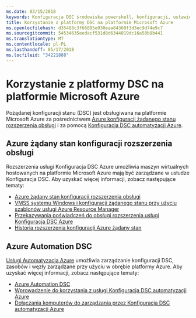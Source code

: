 ```yaml
---
ms.date: 03/15/2018
keywords: Konfiguracja DSC środowiska powershell, konfiguracji, ustawienia
title: Korzystanie z platformy DSC na platformie Microsoft Azure
ms.openlocfilehash: d35488c3f66895e930eaa84360f3d3ec9d74e9c7
ms.sourcegitcommit: 54534635eedacf531d8d6344019dc16a50b8b441
ms.translationtype: MT
ms.contentlocale: pl-PL
ms.lasthandoff: 05/17/2018
ms.locfileid: "34221888"
---
```

# <a name="using-dsc-on-microsoft-azure"></a>Korzystanie z platformy DSC na platformie Microsoft Azure

Pożądanej konfiguracji stanu (DSC) jest obsługiwana na platformie Microsoft Azure za pośrednictwem [Azure konfiguracji żądanego stanu rozszerzenia obsługi](/azure/virtual-machines/virtual-machines-windows-extensions-dsc-overview) i za pomocą [Konfiguracja DSC automatyzacji Azure](/azure/automation/automation-dsc-overview).

## <a name="azure-desired-state-configuration-extension-handler"></a>Azure żądany stan konfiguracji rozszerzenia obsługi

Rozszerzenia usługi Konfiguracja DSC Azure umożliwia maszyn wirtualnych hostowanych na platformie Microsoft Azure mają być zarządzane w usłudze Konfiguracja DSC.
Aby uzyskać więcej informacji, zobacz następujące tematy:

- [Azure żądany stan konfiguracji rozszerzenia obsługi](/azure/virtual-machines/virtual-machines-windows-extensions-dsc-overview)
- [VMSS systemu Windows i konfiguracji żądanego stanu przy użyciu szablonów usługi Azure Resource Manager](/azure/virtual-machines/virtual-machines-windows-extensions-dsc-template)
- [Przekazywania poświadczeń do obsługi rozszerzenia usługi Konfiguracja DSC Azure](/azure/virtual-machines/virtual-machines-windows-extensions-dsc-credentials)
- [Historia rozszerzenia konfiguracji Azure żądany stan](azureDscexthistory.md)

## <a name="azure-automation-dsc"></a>Azure Automation DSC

[Usługi Automatyzacja Azure](https://azure.microsoft.com/services/automation/) umożliwia zarządzanie konfiguracji DSC, zasobów i węzły zarządzane przy użyciu w obrębie platformy Azure. Aby uzyskać więcej informacji, zobacz następujące tematy:

- [Azure Automation DSC](/azure/automation/automation-dsc-overview)
- [Wprowadzenie do korzystania z usługi Konfiguracja DSC automatyzacji Azure](/azure/automation/automation-dsc-getting-started)
- [Dołączania komputerów do zarządzania przez Konfiguracja DSC automatyzacji Azure](/azure/automation/automation-dsc-onboarding)